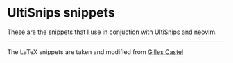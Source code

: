 # UltiSnips snippets

These are the snippets that I use in conjuction with
[UltiSnips](https://github.com/sirver/UltiSnips) and neovim.

---

The LaTeX snippets are taken and modified from [Gilles
Castel](https://github.com/gillescastel/latex-snippets)
